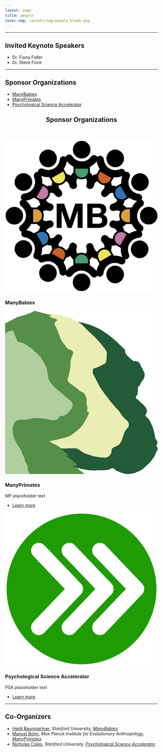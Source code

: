 ```yaml
---
layout: page
title: people
cover-img: /assets/img/people_blank.png
---
```



***
## Invited Keynote Speakers
* Dr. Fiona Fidler
* Dr. Steve Fiore

***
## Sponsor Organizations
* [ManyBabies](https://manybabies.github.io)
* [ManyPrimates](https://manyprimates.github.io)
* [Psychological Science Accelerator](https://psysciacc.org)


<!-- Section -->
<section>
	<header class="major">
		<h2>Sponsor Organizations</h2>
	</header>
	<div class="posts">
		<article>
			<a href="https://manybabies.github.io" class="image"><img src="assets/img/MB_logo.png" alt="" /></a>
			<h3>ManyBabies</h3>
		</article>
		<article>
			<a href="{{ 'pilot' | absolute_url }}" class="image"><img src="assets/img/mp_logo_notext.png" alt="" /></a>
			<h3>ManyPrimates</h3>
			<p>MP placeholder text </p>
			<ul class="actions">
				<li><a href="{{ 'pilot' | absolute_url }}" class="button">Learn more</a></li>
			</ul>
		</article>
		<article>
			<a href="{{ 'mp1' | absolute_url }}" class="image"><img src="assets/img/psa_logo.png" alt="" /></a>
			<h3>Psychological Science Accelerator</h3>
			<p>PSA placeholder text</p>
			<ul class="actions">
				<li><a href="{{ 'mp1' | absolute_url }}" class="button">Learn more</a></li>
			</ul>
		</article>
	</div>
</section>

***
## Co-Organizers
* [Heidi Baumgartner](https://profiles.stanford.edu/heidi-baumgartner), *Stanford University, [ManyBabies](https://manybabies.github.io)*
* [Manuel Bohn](https://manuelbohn.github.io), *Max Planck Institute for Evolutionary Anthropology, [ManyPrimates](https://manyprimates.github.io)*
* [Nicholas Coles](https://hai.stanford.edu/people/nicholas-coles), *Stanford University, [Psychological Science Accelerator](https://psysciacc.org)*